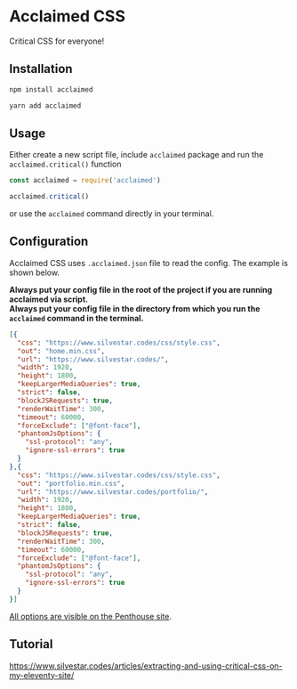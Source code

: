 # Acclaimed CSS

Critical CSS for everyone!

## Installation

```bash
npm install acclaimed
```

```bash
yarn add acclaimed
```

## Usage

Either create a new script file, include `acclaimed` package and run the `acclaimed.critical()` function

```js
const acclaimed = require('acclaimed')

acclaimed.critical()
```

or use the `acclaimed` command directly in your terminal.

## Configuration

Acclaimed CSS uses `.acclaimed.json` file to read the config. The example is shown below.

**Always put your config file in the root of the project if you are running acclaimed via script.**<br>
**Always put your config file in the directory from which you run the `acclaimed` command in the terminal.**

```json
[{
  "css": "https://www.silvestar.codes/css/style.css",
  "out": "home.min.css",
  "url": "https://www.silvestar.codes/",
  "width": 1920,
  "height": 1800,
  "keepLargerMediaQueries": true,
  "strict": false,
  "blockJSRequests": true,
  "renderWaitTime": 300,
  "timeout": 60000,
  "forceExclude": ["@font-face"],
  "phantomJsOptions": {
    "ssl-protocol": "any",
    "ignore-ssl-errors": true
  }
},{
  "css": "https://www.silvestar.codes/css/style.css",
  "out": "portfolio.min.css",
  "url": "https://www.silvestar.codes/portfolio/",
  "width": 1920,
  "height": 1800,
  "keepLargerMediaQueries": true,
  "strict": false,
  "blockJSRequests": true,
  "renderWaitTime": 300,
  "timeout": 60000,
  "forceExclude": ["@font-face"],
  "phantomJsOptions": {
    "ssl-protocol": "any",
    "ignore-ssl-errors": true
  }
}]
```

[All options are visible on the Penthouse site](https://github.com/pocketjoso/penthouse#options).

## Tutorial

<https://www.silvestar.codes/articles/extracting-and-using-critical-css-on-my-eleventy-site/>
